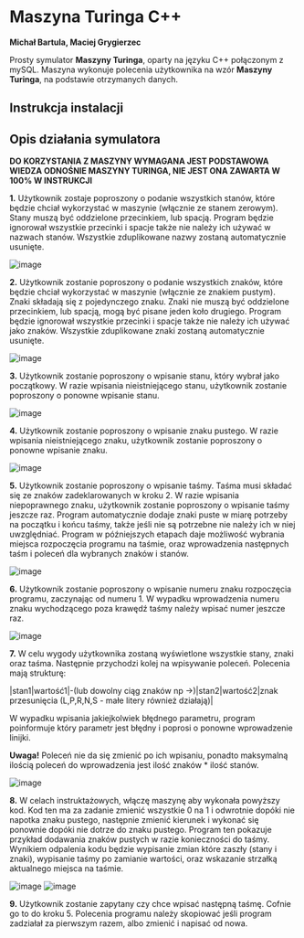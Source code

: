 # Maszyna Turinga C++
**Michał Bartula, Maciej Grygierzec**

Prosty symulator **Maszyny Turinga**, oparty na języku C++ połączonym z mySQL. Maszyna wykonuje polecenia użytkownika na wzór **Maszyny Turinga**, na podstawie otrzymanych danych.
## Instrukcja instalacji ##


## Opis działania symulatora ##

**DO KORZYSTANIA Z MASZYNY WYMAGANA JEST PODSTAWOWA WIEDZA ODNOŚNIE MASZYNY TURINGA, NIE JEST ONA ZAWARTA W 100% W INSTRUKCJI**

**1.** Użytkownik zostaje poproszony o podanie wszystkich stanów, które będzie chciał wykorzystać w maszynie (włącznie ze stanem zerowym).
Stany muszą być oddzielone przecinkiem, lub spacją. Program będzie ignorował wszystkie przecinki i spacje także nie należy ich używać w nazwach stanów. Wszystkie zduplikowane nazwy zostaną automatycznie usunięte.

![image](https://github.com/Omen1719/symulator-maszyny-turinga/assets/123622068/4c6ca1a8-25ca-4a45-b866-039f2a158eae)


**2.** Użytkownik zostanie poproszony o podanie wszystkich znaków, które będzie chciał wykorzystać w maszynie (włącznie ze znakiem pustym). Znaki składają się z pojedynczego znaku.
Znaki nie muszą być oddzielone przecinkiem, lub spacją, mogą być pisane jeden koło drugiego. Program będzie ignorował wszystkie przecinki i spacje także nie należy ich używać jako znaków. Wszystkie zduplikowane znaki zostaną automatycznie usunięte.


![image](https://github.com/Omen1719/symulator-maszyny-turinga/assets/123622068/3ead02cc-d852-4ea7-b4ab-a65a6bc93f4b)

**3.** Użytkownik zostanie poproszony o wpisanie stanu, który wybrał jako początkowy. W razie wpisania nieistniejącego stanu, użytkownik zostanie poproszony o ponowne wpisanie stanu.


![image](https://github.com/Omen1719/symulator-maszyny-turinga/assets/123622068/0febcca2-da73-408b-abd8-9c4cf2d448d1)


**4.** Użytkownik zostanie poproszony o wpisanie znaku pustego. W razie wpisania nieistniejącego znaku, użytkownik zostanie poproszony o ponowne wpisanie znaku.


![image](https://github.com/Omen1719/symulator-maszyny-turinga/assets/123622068/ceda1ebd-7e92-4283-96d2-c8a3328c9d6c)

**5.** Użytkownik zostanie poproszony o wpisanie taśmy. Taśma musi składać się ze znaków zadeklarowanych w kroku 2. W razie wpisania niepoprawnego znaku, użytkownik zostanie poproszony o wpisanie taśmy jeszcze raz. Program automatycznie dodaje znaki puste w miarę potrzeby na początku i końcu taśmy, także jeśli nie są potrzebne nie należy ich w niej uwzględniać. Program w późniejszych etapach daje możliwość wybrania miejsca rozpoczęcia programu na taśmie, oraz wprowadzenia następnych taśm i poleceń dla wybranych znaków i stanów.

![image](https://github.com/Omen1719/symulator-maszyny-turinga/assets/123622068/c8c77f30-92a4-4238-9262-77657710ec71)

**6.** Użytkownik zostanie poproszony o wpisanie numeru znaku rozpoczęcia programu, zaczynając od numeru 1. W wypadku wprowadzenia numeru znaku wychodzącego poza krawędź taśmy należy wpisać numer jeszcze raz.


![image](https://github.com/Omen1719/symulator-maszyny-turinga/assets/123622068/e37e5291-73ab-4f09-9e44-8bf0575da5c5)


**7.** W celu wygody użytkownika zostaną wyświetlone wszystkie stany, znaki oraz taśma. Następnie przychodzi kolej na wpisywanie poleceń. Polecenia mają strukturę:

|stan1|wartość1|-(lub dowolny ciąg znaków np ->)|stan2|wartość2|znak przesunięcia (L,P,R,N,S - małe litery również działają)|

W wypadku wpisania jakiejkolwiek błędnego parametru, program poinformuje który parametr jest błędny i poprosi o ponowne wprowadzenie linijki. 

**Uwaga!** Poleceń nie da się zmienić po ich wpisaniu, ponadto maksymalną ilością poleceń do wprowadzenia jest ilość znaków * ilość stanów.


![image](https://github.com/Omen1719/symulator-maszyny-turinga/assets/123622068/fd90cc6f-74b6-4285-98a6-770400aee5b4)


**8.** W celach instruktażowych, włączę maszynę aby wykonała powyższy kod. Kod ten ma za zadanie zmienić wszystkie 0 na 1 i odwrotnie dopóki nie napotka znaku pustego, następnie zmienić kierunek i wykonać się ponownie dopóki nie dotrze do znaku pustego. Program ten pokazuje przykład dodawania znaków pustych w razie konieczności do taśmy. Wynikiem odpalenia kodu będzie wypisanie zmian które zaszły (stany i znaki), wypisanie taśmy po zamianie wartości, oraz wskazanie strzałką aktualnego miejsca na taśmie.


![image](https://github.com/Omen1719/symulator-maszyny-turinga/assets/123622068/77a38a90-1ade-40e8-95da-c08e5885c098)
![image](https://github.com/Omen1719/symulator-maszyny-turinga/assets/123622068/96875e7e-ad30-412c-bb52-170083839e62)



**9.** Użytkownik zostanie zapytany czy chce wpisać następną taśmę. Cofnie go to do kroku 5. Polecenia programu należy skopiować jeśli program zadziałał za pierwszym razem, albo zmienić i napisać od nowa.


